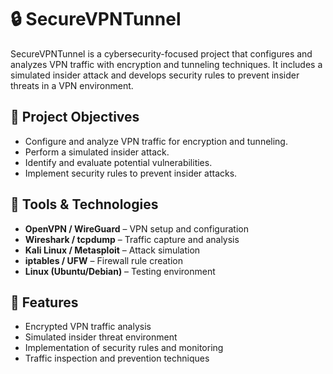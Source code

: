 # 🔒 SecureVPNTunnel

SecureVPNTunnel is a cybersecurity-focused project that configures and analyzes VPN traffic with encryption and tunneling techniques. It includes a simulated insider attack and develops security rules to prevent insider threats in a VPN environment.


## 📌 Project Objectives

- Configure and analyze VPN traffic for encryption and tunneling.
- Perform a simulated insider attack.
- Identify and evaluate potential vulnerabilities.
- Implement security rules to prevent insider attacks.


## 🧰 Tools & Technologies

- **OpenVPN / WireGuard** – VPN setup and configuration
- **Wireshark / tcpdump** – Traffic capture and analysis
- **Kali Linux / Metasploit** – Attack simulation
- **iptables / UFW** – Firewall rule creation
- **Linux (Ubuntu/Debian)** – Testing environment


## 🧪 Features

- Encrypted VPN traffic analysis  
- Simulated insider threat environment  
- Implementation of security rules and monitoring  
- Traffic inspection and prevention techniques

